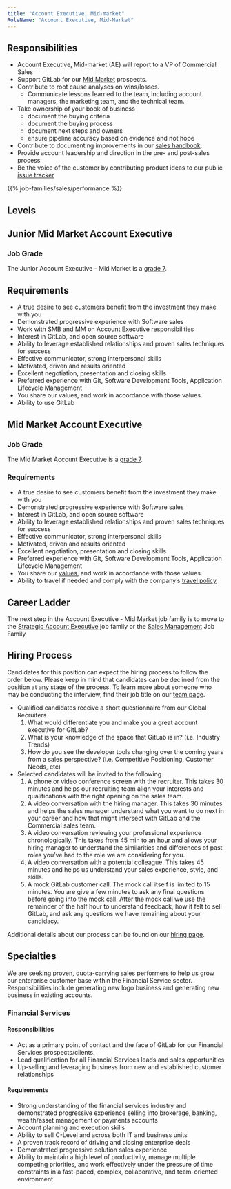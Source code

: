 ```yaml
---
title: "Account Executive, Mid-market"
RoleName: "Account Executive, Mid-Market"
---
```


## Responsibilities

- Account Executive, Mid-market (AE) will report to a VP of Commercial Sales
- Support GitLab for our [Mid Market](https://about.gitlab.com/handbook/sales/#market-segmentation) prospects.
- Contribute to root cause analyses on wins/losses.
   - Communicate lessons learned to the team, including account managers, the marketing team, and the technical team.
- Take ownership of your book of business
    - document the buying criteria
    - document the buying process
    - document next steps and owners
    - ensure pipeline accuracy based on evidence and not hope
- Contribute to documenting improvements in our [sales handbook](https://about.gitlab.com/handbook/sales/).
- Provide account leadership and direction in the pre- and post-sales process
- Be the voice of the customer by contributing product ideas to our public [issue tracker](https://gitlab.com/gitlab-org/gitlab-ee/issues)

{{% job-families/sales/performance %}}

## Levels

## Junior Mid Market Account Executive

### Job Grade

The Junior Account Executive - Mid Market is a [grade 7](https://about.gitlab.com/handbook/total-rewards/compensation/compensation-calculator/#gitlab-job-grades).

## Requirements

- A true desire to see customers benefit from the investment they make with you
- Demonstrated progressive experience with Software sales
- Work with SMB and MM on Account Executive responsibilities
- Interest in GitLab, and open source software
- Ability to leverage established relationships and proven sales techniques for success
- Effective communicator, strong interpersonal skills
- Motivated, driven and results oriented
- Excellent negotiation, presentation and closing skills
- Preferred experience with Git, Software Development Tools, Application Lifecycle Management
- You share our values, and work in accordance with those values.
- Ability to use GitLab

## Mid Market Account Executive

### Job Grade

The Mid Market Account Executive is a [grade 7](https://about.gitlab.com/handbook/total-rewards/compensation/compensation-calculator/#gitlab-job-grades).

### Requirements

- A true desire to see customers benefit from the investment they make with you
- Demonstrated progressive experience with Software sales
- Interest in GitLab, and open source software
- Ability to leverage established relationships and proven sales techniques for success
- Effective communicator, strong interpersonal skills
- Motivated, driven and results oriented
- Excellent negotiation, presentation and closing skills
- Preferred experience with Git, Software Development Tools, Application Lifecycle Management
- You share our [values](https://about.gitlab.com/handbook/values/), and work in accordance with those values.
- Ability to travel if needed and comply with the company’s [travel policy](https://about.gitlab.com/handbook/travel/)

## Career Ladder

The next step in the Account Executive - Mid Market job family is to move to the [Strategic Account Executive](/job-families/sales/enterprise-account-executive) job family or the [Sales Management](/job-families/sales/area-sales-manager/) Job Family

## Hiring Process

Candidates for this position can expect the hiring process to follow the order below. Please keep in mind that candidates can be declined from the position at any stage of the process. To learn more about someone who may be conducting the interview, find their job title on our [team page](https://about.gitlab.com/company/team/).

- Qualified candidates receive a short questionnaire from our Global Recruiters
  1. What would differentiate you and make you a great account executive for GitLab?
  1. What is your knowledge of the space that GitLab is in? (i.e. Industry Trends)
  1. How do you see the developer tools changing over the coming years from a sales perspective? (i.e. Competitive Positioning, Customer Needs, etc)
- Selected candidates will be invited to the following
  1. A phone or video conference screen with the recruiter. This takes 30 minutes and helps our recruiting team align your interests and qualifications with the right opening on the sales team.
  1. A video conversation with the hiring manager. This takes 30 minutes and helps the sales manager understand what you want to do next in your career and how that might intersect with GitLab and the Commercial sales team.
  1. A video conversation reviewing your professional experience chronologically. This takes from 45 min to an hour and allows your hiring manager to understand the similarities and differences of past roles you’ve had to the role we are considering for you.
  1. A video conversation with a potential colleague. This takes 45 minutes and helps us understand your sales experience, style, and skills.
  1. A mock GitLab customer call. The mock call itself is limited to 15 minutes. You are give a few minutes to ask any final questions before going into the mock call. After the mock call we use the remainder of the half hour to understand feedback, how it felt to sell GitLab, and ask any questions we have remaining about your candidacy.

Additional details about our process can be found on our [hiring page](https://about.gitlab.com/handbook/hiring/).

## Specialties

We are seeking proven, quota-carrying sales performers to help us grow our enterprise customer base within the Financial Service sector. Responsibilities include generating new logo business and generating new business in existing accounts.

### Financial Services

#### Responsibilities

- Act as a primary point of contact and the face of GitLab for our Financial Services prospects/clients.
- Lead qualification for all Financial Services leads and sales opportunities
- Up-selling and leveraging business from new and established customer relationships

#### Requirements

- Strong understanding of the financial services industry and demonstrated progressive experience selling into brokerage, banking, wealth/asset management or payments accounts
- Account planning and execution skills
- Ability to sell C-Level and across both IT and business units
- A proven track record of driving and closing enterprise deals
- Demonstrated progressive solution sales experience
- Ability to maintain a high level of productivity, manage multiple competing priorities, and work effectively under the pressure of time constraints in a fast-paced, complex, collaborative, and team-oriented environment
